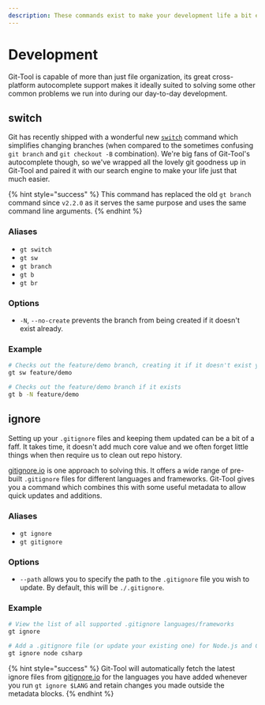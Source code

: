 ```yaml
---
description: These commands exist to make your development life a bit easier.
---
```


# Development

Git-Tool is capable of more than just file organization, its great cross-platform autocomplete support makes it ideally suited to solving some other common problems we run into during our day-to-day development.

## switch

Git has recently shipped with a wonderful new [`switch`](https://git-scm.com/docs/git-switch) command which simplifies changing branches \(when compared to the sometimes confusing `git branch` and `git checkout -B` combination\). We're big fans of Git-Tool's autocomplete though, so we've wrapped all the lovely git goodness up in Git-Tool and paired it with our search engine to make your life just that much easier.

{% hint style="success" %}
This command has replaced the old `gt branch` command since `v2.2.0` as it serves the same purpose and uses the same command line arguments.
{% endhint %}

### Aliases

* `gt switch`
* `gt sw`
* `gt branch`
* `gt b`
* `gt br`

### Options

* `-N`, `--no-create` prevents the branch from being created if it doesn't exist already.

### Example

```bash
# Checks out the feature/demo branch, creating it if it doesn't exist yet
gt sw feature/demo

# Checks out the feature/demo branch if it exists
gt b -N feature/demo
```

## ignore

Setting up your `.gitignore` files and keeping them updated can be a bit of a faff. It takes time, it doesn't add much core value and we often forget little things when then require us to clean out repo history.

[gitignore.io](https://gitignore.io) is one approach to solving this. It offers a wide range of pre-built `.gitignore` files for different languages and frameworks. Git-Tool gives you a command which combines this with some useful metadata to allow quick updates and additions.

### Aliases

* `gt ignore`
* `gt gitignore`

### Options

* `--path` allows you to specify the path to the `.gitignore` file you wish to update. By default, this will be `./.gitignore`.

### Example

```bash
# View the list of all supported .gitignore languages/frameworks
gt ignore

# Add a .gitignore file (or update your existing one) for Node.js and C#
gt ignore node csharp
```

{% hint style="success" %}
Git-Tool will automatically fetch the latest ignore files from [gitignore.io](https://gitignore.io) for the languages you have added whenever you run `gt ignore $LANG` and retain changes you made outside the metadata blocks.
{% endhint %}

